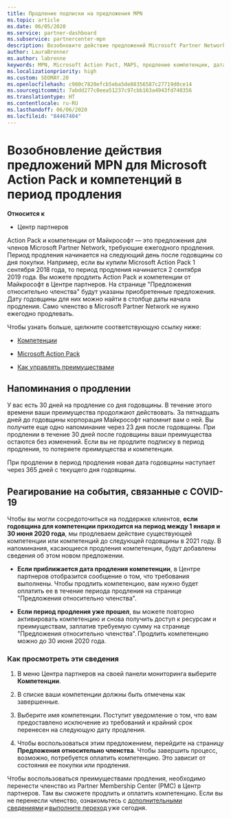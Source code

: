 ```yaml
---
title: Продление подписки на предложения MPN
ms.topic: article
ms.date: 06/05/2020
ms.service: partner-dashboard
ms.subservice: partnercenter-mpn
description: Возобновите действие предложений Microsoft Partner Network (MPN) для Microsoft Action Pack и компетенций. Период продления наступает на следующий день после годовщины покупки.
author: LauraBrenner
ms.author: labrenne
keywords: MPN, Microsoft Action Pact, MAPS, продление компетенции, дата продления
ms.localizationpriority: high
ms.custom: SEOMAY.20
ms.openlocfilehash: c980c7820efcb5eba5de88356587c27719d0ce14
ms.sourcegitcommit: 7abdd277c0eea51237c97cbb163a4943fd740356
ms.translationtype: HT
ms.contentlocale: ru-RU
ms.lasthandoff: 06/06/2020
ms.locfileid: "84467404"
---
```

# <a name="renew-your-mpn-offers-for-microsoft-action-pack-and-competencies-during-the-renewal-window"></a>Возобновление действия предложений MPN для Microsoft Action Pack и компетенций в период продления

**Относится к**

- Центр партнеров

Action Pack и компетенции от Майкрософт — это предложения для членов Microsoft Partner Network, требующие ежегодного продления. Период продления начинается на следующий день после годовщины со дня покупки. Например, если вы купили Microsoft Action Pack 1 сентября 2018 года, то период продления начинается 2 сентября 2019 года. Вы можете продлить Action Pack и компетенции от Майкрософт в Центре партнеров. На странице "Предложения относительно членства" будут указаны приобретенные предложения. Дату годовщины для них можно найти в столбце даты начала продления. Само членство в Microsoft Partner Network не нужно ежегодно продлевать. 

Чтобы узнать больше, щелкните соответствующую ссылку ниже: 

- [Компетенции](learn-about-competencies.md)

- [Microsoft Action Pack](mpn-get-action-pack.md)

- [Как управлять преимуществами](manage-your-partner-network-benefits.md)

## <a name="renewal-reminders"></a>Напоминания о продлении 

У вас есть 30 дней на продление со дня годовщины. В течение этого времени ваши преимущества продолжают действовать. За пятнадцать дней до годовщины корпорация Майкрософт напомнит вам о ней. Вы получите еще одно напоминание через 23 дня после годовщины. При продлении в течение 30 дней после годовщины ваши преимущества остаются без изменений. Если вы не продлите подписку в период продления, то потеряете преимущества и компетенции.

При продлении в период продления новая дата годовщины наступает через 365 дней с текущего дня годовщины.

## <a name="responding-to-covid-19"></a>Реагирование на события, связанные с COVID-19

Чтобы вы могли сосредоточиться на поддержке клиентов, **если годовщина для компетенции приходится на период между 1 января и 30 июня 2020 года**, мы продлеваем действие существующей компетенции или компетенций до следующей годовщины в 2021 году. В напоминания, касающиеся продления компетенции, будут добавлены сведения об этом новом предложении. 

- **Если приближается дата продления компетенции**, в Центре партнеров отобразится сообщение о том, что требования выполнены. Чтобы продлить компетенцию, вам нужно будет оплатить ее в течение периода продления на странице "Предложения относительно членства". 

- **Если период продления уже прошел**, вы можете повторно активировать компетенцию и снова получить доступ к ресурсам и преимуществам, заплатив требуемую сумму на странице "Предложения относительно членства". Продлить компетенцию можно до 30 июня 2020 года.   

### <a name="how-to-view-this-information"></a>Как просмотреть эти сведения

1. В меню Центра партнеров на своей панели мониторинга выберите **Компетенции**.  

2. В списке ваши компетенции должны быть отмечены как завершенные.  

3. Выберите имя компетенции. Поступит уведомление о том, что вам предоставлено исключение из требований и крайний срок перенесен на следующую дату продления.   

4. Чтобы воспользоваться этим предложением, перейдите на страницу **Предложения относительно членства**. Чтобы завершить процесс, возможно, потребуется оплатить компетенцию. Это зависит от состояния ее покупки или продления. 

Чтобы воспользоваться преимуществами продления, необходимо перенести членство из Partner Membership Center (PMC) в Центр партнеров. Там вы сможете продлить и оплатить компетенцию. Если вы не перенесли членство, ознакомьтесь с [дополнительными сведениями](prepare-pmc-pc-migration.md) и [выполните переход](https://partners.microsoft.com/partnerprogram/Welcome.aspx) уже сегодня.  
